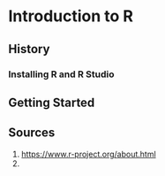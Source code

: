 # Introduction to R
## History
### Installing R and R Studio

## Getting Started
## Sources
1. https://www.r-project.org/about.html
2. 

